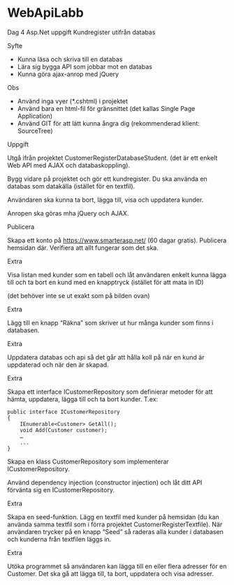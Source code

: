 # WebApiLabb
Dag 4 Asp.Net uppgift
Kundregister utifrån databas

Syfte
- Kunna läsa och skriva till en databas
- Lära sig bygga API som jobbar mot en databas
- Kunna göra ajax-anrop med jQuery

Obs
- Använd inga vyer (*.cshtml) i projektet
- Använd bara en html-fil för gränsnittet (det kallas Single Page Application)
- Använd GIT för att lätt kunna ångra dig (rekommenderad klient: SourceTree)


Uppgift

Utgå ifrån projektet CustomerRegisterDatabaseStudent. (det är ett enkelt Web API med AJAX och databaskoppling).

Bygg vidare på projektet och gör ett kundregister. Du ska använda en databas som datakälla (istället för en textfil).

Användaren ska kunna ta bort, lägga till, visa och uppdatera kunder.

Anropen ska göras mha jQuery och AJAX.

Publicera

Skapa ett konto på https://www.smarterasp.net/ (60 dagar gratis). Publicera hemsidan där. Verifiera att allt fungerar som det ska.


Extra

Visa listan med kunder som en tabell och låt användaren enkelt kunna lägga till och ta bort en kund med en knapptryck (istället för att mata in ID)


 (det behöver inte se ut exakt som på bilden ovan)

Extra

Lägg till en knapp “Räkna” som skriver ut hur många kunder som finns i databasen.

Extra

Uppdatera databas och api så det går att hålla koll på när en kund är uppdaterad och när den är skapad.

Extra

Skapa ett interface ICustomerRepository som definierar metoder för att hämta, uppdatera, lägga till och ta bort kunder. T.ex:

	public interface ICustomerRepository
	{
		IEnumerable<Customer> GetAll();
		void Add(Customer customer);
		…
		...
	}



Skapa en klass CustomerRepository som implementerar ICustomerRepository.

Använd dependency injection (constructor injection) och låt ditt API förvänta sig en ICustomerRepository.

Extra

Skapa en seed-funktion. Lägg en textfil med kunder på hemsidan (du kan använda samma textfil som i förra projektet CustomerRegisterTextfile). När användaren trycker på en knapp “Seed” så raderas alla kunder i databasen och kunderna från textfilen läggs in.

Extra

Utöka programmet så användaren kan lägga till en eller flera adresser för en Customer. Det ska gå att lägga till, ta bort, uppdatera och visa adresser.
